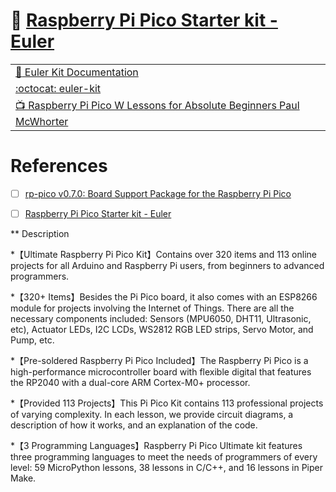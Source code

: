 # :strawberry: [Raspberry Pi Pico Starter kit - Euler](https://www.sunfounder.com/products/sunfounder-euler-kit)

| | |
|-|-|
| [ :book: Euler Kit Documentation ](https://docs.sunfounder.com/projects/euler-kit) | |
| [:octocat: euler-kit](https://github.com/sunfounder/euler-kit) | |
| [:tv: Raspberry Pi Pico W Lessons for Absolute Beginners Paul McWhorter](https://www.youtube.com/playlist?list=PLGs0VKk2DiYz8js1SJog21cDhkBqyAhC5) | |


# References

- [ ] [rp-pico v0.7.0: Board Support Package for the Raspberry Pi Pico](https://crates.io/crates/rp-pico)

- [ ] [Raspberry Pi Pico Starter kit - Euler](https://www.sunfounder.com/products/sunfounder-euler-kit)

** Description

*【Ultimate Raspberry Pi Pico Kit】Contains over 320 items and 113 online projects for all Arduino and Raspberry Pi users, from beginners to advanced programmers.

*【320+ Items】Besides the Pi Pico board, it also comes with an ESP8266 module for projects involving the Internet of Things. There are all the necessary components included: Sensors (MPU6050, DHT11, Ultrasonic, etc), Actuator LEDs, I2C LCDs, WS2812 RGB LED strips, Servo Motor, and Pump, etc.

*【Pre-soldered Raspberry Pi Pico Included】The Raspberry Pi Pico is a high-performance microcontroller board with flexible digital that features the RP2040 with a dual-core ARM Cortex-M0+ processor.

*【Provided 113 Projects】This Pi Pico Kit contains 113 professional projects of varying complexity. In each lesson, we provide circuit diagrams, a description of how it works, and an explanation of the code.

*【3 Programming Languages】Raspberry Pi Pico Ultimate kit features three programming languages to meet the needs of programmers of every level: 59 MicroPython lessons, 38 lessons in C/C++, and 16 lessons in Piper Make.

